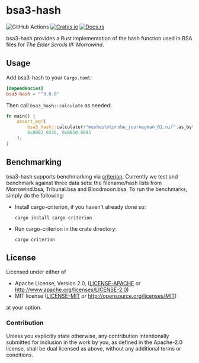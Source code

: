 # bsa3-hash

![GitHub Actions](https://github.com/FaultyRAM/bsa3-hash/actions/workflows/ci.yaml/badge.svg)
[![Crates.io](https://img.shields.io/crates/v/bsa3-hash.svg)](https://crates.io/crates/bsa3-hash)
[![Docs.rs](https://docs.rs/bsa3-hash/badge.svg)](https://docs.rs/bsa3-hash)

bsa3-hash provides a Rust implementation of the hash function used in BSA files for
*The Elder Scrolls III: Morrowind*.

## Usage

Add bsa3-hash to your `Cargo.toml`:

```toml
[dependencies]
bsa3-hash = "^3.0.0"
```

Then call `bsa3_hash::calculate` as needed:

```rust
fn main() {
    assert_eq!(
        bsa3_hash::calculate(r"meshes\m\probe_journeyman_01.nif".as_bytes()),
        0x0002_0336, 0xBB50_0695
    );
}
```

## Benchmarking

bsa3-hash supports benchmarking via [criterion](https://crates.io/crates/criterion). Currently we
test and benchmark against three data sets: the filename/hash lists from Morrowind.bsa,
Tribunal.bsa and Bloodmoon.bsa. To run the benchmarks, simply do the following:

* Install cargo-criterion, if you haven't already done so:
  ```text
  cargo install cargo-criterion
  ```
* Run cargo-criterion in the crate directory:
  ```text
  cargo criterion
  ```

## License

Licensed under either of

* Apache License, Version 2.0,
  ([LICENSE-APACHE](LICENSE-APACHE) or http://www.apache.org/licenses/LICENSE-2.0)
* MIT license ([LICENSE-MIT](LICENSE-MIT) or http://opensource.org/licenses/MIT)

at your option.

### Contribution

Unless you explicitly state otherwise, any contribution intentionally
submitted for inclusion in the work by you, as defined in the Apache-2.0
license, shall be dual licensed as above, without any additional terms or
conditions.
